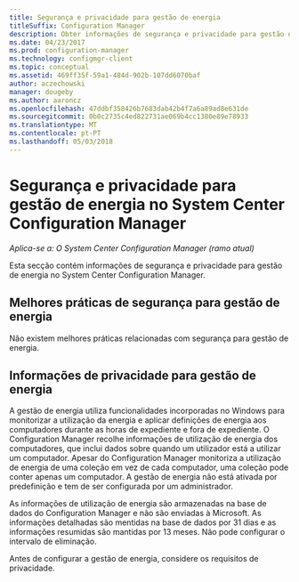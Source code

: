 ```yaml
---
title: Segurança e privacidade para gestão de energia
titleSuffix: Configuration Manager
description: Obter informações de segurança e privacidade para gestão de energia no System Center Configuration Manager.
ms.date: 04/23/2017
ms.prod: configuration-manager
ms.technology: configmgr-client
ms.topic: conceptual
ms.assetid: 469ff35f-59a1-484d-902b-107dd6070baf
author: aczechowski
manager: dougeby
ms.author: aaroncz
ms.openlocfilehash: 47ddbf358426b7683dab42b4f7a6a89ad8e631de
ms.sourcegitcommit: 0b0c2735c4ed822731ae069b4cc1380e89e78933
ms.translationtype: MT
ms.contentlocale: pt-PT
ms.lasthandoff: 05/03/2018
---
```

# <a name="security-and-privacy-for-power-management-in-system-center-configuration-manager"></a>Segurança e privacidade para gestão de energia no System Center Configuration Manager

*Aplica-se a: O System Center Configuration Manager (ramo atual)*

Esta secção contém informações de segurança e privacidade para gestão de energia no System Center Configuration Manager.  

## <a name="security-best-practices-for-power-management"></a>Melhores práticas de segurança para gestão de energia  
 Não existem melhores práticas relacionadas com segurança para gestão de energia.  

## <a name="privacy-information-for-power-management"></a>Informações de privacidade para gestão de energia  
 A gestão de energia utiliza funcionalidades incorporadas no Windows para monitorizar a utilização da energia e aplicar definições de energia aos computadores durante as horas de expediente e fora de expediente. O Configuration Manager recolhe informações de utilização de energia dos computadores, que inclui dados sobre quando um utilizador está a utilizar um computador. Apesar do Configuration Manager monitoriza a utilização de energia de uma coleção em vez de cada computador, uma coleção pode conter apenas um computador. A gestão de energia não está ativada por predefinição e tem de ser configurada por um administrador.  

 As informações de utilização de energia são armazenadas na base de dados do Configuration Manager e não são enviadas à Microsoft. As informações detalhadas são mentidas na base de dados por 31 dias e as informações resumidas são mantidas por 13 meses. Não pode configurar o intervalo de eliminação.  

 Antes de configurar a gestão de energia, considere os requisitos de privacidade.  
